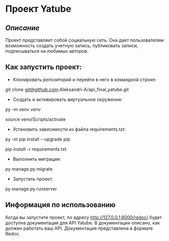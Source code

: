 # Проект Yatube

## _Описание_

Проект представляет собой социальную сеть. Она дает пользователям возможность создать учетную запись, публиковать записи, подписываться на любимых авторов.

## Как запустить проект:

- Клонировать репозиторий и перейти в него в командной строке:

git clone git@github.com:Aleksandri-A/api_final_yatube.git

- Cоздать и активировать виртуальное окружение:

py -m venv venv

source venv/Scripts/activate

- Установить зависимости из файла requirements.txt:

py -m pip install --upgrade pip

pip install -r requirements.txt

- Выполнить миграции:

py manage.py migrate

- Запустить проект:


py manage.py runserver

## Информация по использованию

Когда вы запустите проект, по адресу  http://127.0.0.1:8000/redoc/ будет доступна документация для API Yatube. В документации описано, как должен работать ваш API. Документация представлена в формате Redoc.


